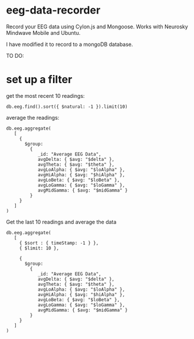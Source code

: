 eeg-data-recorder
=================

Record your EEG data using Cylon.js and Mongoose. Works with Neurosky Mindwave Mobile and Ubuntu. 

I have modified it to record to a mongoDB database.


TO DO:

set up a filter 
===============
get the most recent 10 readings:
```
db.eeg.find().sort({ $natural: -1 }).limit(10)
```
average the readings:
```
db.eeg.aggregate(
   [
     {
       $group:
         {
         	_id: "Average EEG Data",
           	avgDelta: { $avg: "$delta" },
           	avgTheta: { $avg: "$theta" },
           	avgLoAlpha: { $avg: "$loAlpha" },
           	avgHiAlpha: { $avg: "$hiAlpha" },
           	avgLoBeta: { $avg: "$loBeta" },
           	avgLoGamma: { $avg: "$loGamma" },
           	avgMidGamma: { $avg: "$midGamma" }
         }
     }
   ]
)
```
Get the last 10 readings and average the data
```
db.eeg.aggregate(
   [
     { $sort : { timeStamp: -1 } },
     { $limit: 10 },

     {
       $group:
         {
         	_id: "Average EEG Data",
           	avgDelta: { $avg: "$delta" },
           	avgTheta: { $avg: "$theta" },
           	avgLoAlpha: { $avg: "$loAlpha" },
           	avgHiAlpha: { $avg: "$hiAlpha" },
           	avgLoBeta: { $avg: "$loBeta" },
           	avgLoGamma: { $avg: "$loGamma" },
           	avgMidGamma: { $avg: "$midGamma" }
         }
     }
   ]
)


